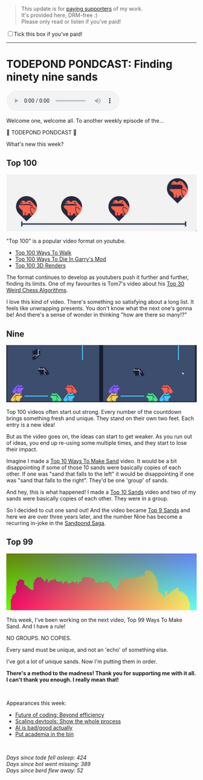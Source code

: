 > This update is for [paying supporters](https://patreon.com/TodePond) of my work.<br>
> It's provided here, DRM-free :)<br>
> Please only read or listen if you've paid!

<input id="paid-checkbox" type="checkbox"><label for="paid-checkbox">Tick this box if you've paid!</label>

<script>
  const key = 'pondcast/paid'
  const paid = localStorage.getItem(key)
  const checkbox = document.getElementById('paid-checkbox')
  if (paid) {
    checkbox.checked = true
  }
  checkbox.addEventListener('change', () => {
    if (checkbox.checked) {
      localStorage.setItem(key, 'true')
    } else {
      localStorage.removeItem(key)
    }
  })
</script>

<hr>

# TODEPOND PONDCAST: Finding ninety nine sands

<audio controls>
  <source src="1.m4a" type="audio/x-m4a">
</audio>

Welcome one, welcome all. To another weekly episode of the...

🐸 TODEPOND PONDCAST 🐸

What's new this week?

## Top 100

![chart of sands](1.png)

"Top 100" is a popular video format on youtube.

- [Top 100 Ways To Walk](https://www.youtube.com/watch?v=HEoUhlesN9E)
- [Top 100 Ways To Die In Garry's Mod](https://www.youtube.com/watch?v=NLijSNnLG4Y)
- [Top 100 3D Renders](https://www.youtube.com/watch?v=iKBs9l8jS6Q)

The format continues to develop as youtubers push it further and further, finding its limits. One of my favourites is Tom7's video about his [Top 30 Weird Chess Algorithms](https://www.youtube.com/watch?v=DpXy041BIlA).

I love this kind of video. There's something so satisfying about a long list. It feels like unwrapping presents. You don't know what the next one's gonna be! And there's a sense of wonder in thinking "how are there so many!?"

## Nine

![frogs](2.png)

Top 100 videos often start out strong. Every number of the countdown brings something fresh and unique. They stand on their own two feet. Each entry is a new idea!

But as the video goes on, the ideas can start to get weaker. As you run out of ideas, you end up re-using some multiple times, and they start to lose their impact.

Imagine I made a [Top 10 Ways To Make Sand](https://www.youtube.com/watch?v=BDyvjkAs5-Y) video. It would be a bit disappointing if some of those 10 sands were basically copies of each other. If one was "sand that falls to the left" it would be disappointing if one was "sand that falls to the right". They'd be one 'group' of sands.

And hey, this is what happened! I made a [Top 10 Sands](https://www.youtube.com/watch?v=BDyvjkAs5-Y) video and two of my sands were basically copies of each other. They were in a group.

So I decided to cut one sand out! And the video became [Top 9 Sands](https://www.youtube.com/watch?v=BDyvjkAs5-Y) and here we are over three years later, and the number Nine has become a recurring in-joke in the [Sandpond Saga](https://www.youtube.com/playlist?list=PL9uRa69RF-7ySCA9p13KOvzWjOOrxe46o).

## Top 99

![sands](3.png)

This week, I've been working on the next video, Top 99 Ways To Make Sand. And I have a rule!

NO GROUPS.
NO COPIES.

Every sand must be unique, and not an 'echo' of something else.

I've got a lot of unique sands. Now I'm putting them in order.

**There's a method to the madness! Thank you for supporting me with it all. I can't thank you enough. I really mean that!**

<br>

Appearances this week:

- [Future of coding: Beyond efficiency](https://futureofcoding.org/episodes/070)
- [Scaling devtools: Show the whole process](https://www.youtube.com/watch?v=yVAGf1zVde8)
- [AI is bad/good actually](https://www.todepond.com/wikiblogarden/better-computing/worse-computing/artificial-intelligence/bad/good/)
- [Put academia in the bin](https://www.todepond.com/wikiblogarden/academia/from/the-outside/)

<br>

_Days since tode fell asleep: 424_<br>
_Days since bot went missing: 389_<br>
_Days since berd flew away: 52_
